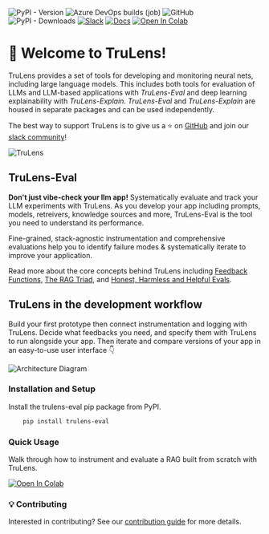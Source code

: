 ![PyPI - Version](https://img.shields.io/pypi/v/trulens_eval?label=trulens_eval&link=https%3A%2F%2Fpypi.org%2Fproject%2Ftrulens-eval%2F)
![Azure DevOps builds (job)](https://img.shields.io/azure-devops/build/truera/5a27f3d2-132d-40fc-9b0c-81abd1182f41/9)
![GitHub](https://img.shields.io/github/license/truera/trulens)
![PyPI - Downloads](https://img.shields.io/pypi/dm/trulens_eval)
[![Slack](https://img.shields.io/badge/slack-join-green?logo=slack)](https://communityinviter.com/apps/aiqualityforum/josh)
[![Docs](https://img.shields.io/badge/docs-trulens.org-blue)](https://www.trulens.org/welcome/)
[![Open In Colab](https://colab.research.google.com/assets/colab-badge.svg)](https://colab.research.google.com/github/truera/trulens/blob/releases/rc-trulens-eval-0.17.0/trulens_eval/examples/quickstart/colab/langchain_quickstart_colab.ipynb)

# 🦑 **Welcome to TruLens!**

TruLens provides a set of tools for developing and monitoring neural nets, including large language models. This includes both tools for evaluation of LLMs and LLM-based applications with *TruLens-Eval* and deep learning explainability with *TruLens-Explain*. *TruLens-Eval* and *TruLens-Explain* are housed in separate packages and can be used independently.

The best way to support TruLens is to give us a ⭐ on [GitHub](https://www.github.com/truera/trulens) and join our [slack community](https://communityinviter.com/apps/aiqualityforum/josh)!

![TruLens](https://www.trulens.org/assets/images/Neural_Network_Explainability.png)

## TruLens-Eval

**Don't just vibe-check your llm app!** Systematically evaluate and track your LLM experiments with TruLens. As you develop your app including prompts, models, retreivers, knowledge sources and more, TruLens-Eval is the tool you need to understand its performance.

Fine-grained, stack-agnostic instrumentation and comprehensive evaluations help you to identify failure modes & systematically iterate to improve your application.

Read more about the core concepts behind TruLens including [Feedback Functions](https://www.trulens.org/trulens_eval/core_concepts_feedback_functions/), [The RAG Triad](https://www.trulens.org/trulens_eval/core_concepts_rag_triad/), and [Honest, Harmless and Helpful Evals](https://www.trulens.org/trulens_eval/core_concepts_honest_harmless_helpful_evals/).

## TruLens in the development workflow

Build your first prototype then connect instrumentation and logging with TruLens. Decide what feedbacks you need, and specify them with TruLens to run alongside your app. Then iterate and compare versions of your app in an easy-to-use user interface 👇

![Architecture Diagram](https://www.trulens.org/assets/images/TruLens_Architecture.png)

### Installation and Setup

Install the trulens-eval pip package from PyPI.

```bash
    pip install trulens-eval
```

### Quick Usage

Walk through how to instrument and evaluate a RAG built from scratch with TruLens.

[![Open In Colab](https://colab.research.google.com/assets/colab-badge.svg)](https://colab.research.google.com/github/truera/trulens/blob/main/trulens_eval/examples/quickstart/quickstart.ipynb)

### 💡 Contributing

Interested in contributing? See our [contribution guide](https://www.trulens.org/trulens_eval/CONTRIBUTING/) for more details.
